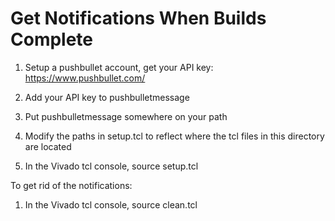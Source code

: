 Get Notifications When Builds Complete
==========================================

1) Setup a pushbullet account, get your API key: 
https://www.pushbullet.com/

2) Add your API key to pushbulletmessage 

3) Put pushbulletmessage somewhere on your path

4) Modify the paths in setup.tcl to reflect where the tcl files in this 
directory are located

5) In the Vivado tcl console, source setup.tcl

To get rid of the notifications:

1) In the Vivado tcl console, source clean.tcl
